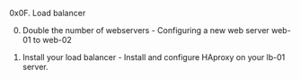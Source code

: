 0x0F. Load balancer

0. Double the number of webservers - Configuring a new web server web-01 to web-02

1. Install your load balancer - Install and configure HAproxy on your lb-01 server.
